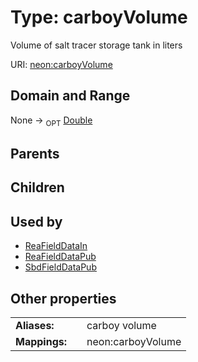 
# Type: carboyVolume


Volume of salt tracer storage tank in liters

URI: [neon:carboyVolume](https://data.neonscience.org/carboyVolume)


## Domain and Range

None ->  <sub>OPT</sub> [Double](types/Double.md)

## Parents


## Children


## Used by

 * [ReaFieldDataIn](ReaFieldDataIn.md)
 * [ReaFieldDataPub](ReaFieldDataPub.md)
 * [SbdFieldDataPub](SbdFieldDataPub.md)

## Other properties

|  |  |  |
| --- | --- | --- |
| **Aliases:** | | carboy volume |
| **Mappings:** | | neon:carboyVolume |

